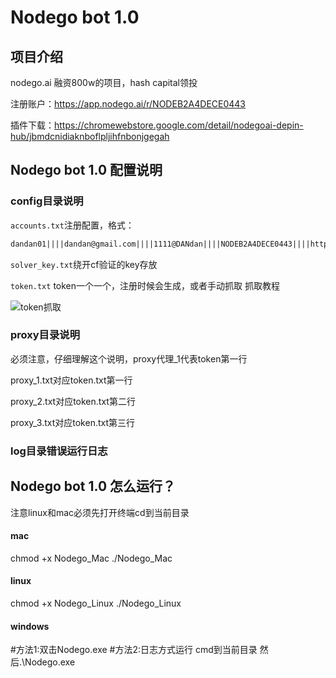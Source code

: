 # Nodego bot 1.0
## 项目介绍
nodego.ai 融资800w的项目，hash capital领投

注册账户：https://app.nodego.ai/r/NODEB2A4DECE0443

插件下载：https://chromewebstore.google.com/detail/nodegoai-depin-hub/jbmdcnidiaknboflpljihfnbonjgegah

## Nodego bot 1.0 配置说明
### config目录说明
``accounts.txt``注册配置，格式：
```txt
dandan01||||dandan@gmail.com||||1111@DANdan||||NODEB2A4DECE0443||||http://192.168.2.7:50003
```

``solver_key.txt``绕开cf验证的key存放

``token.txt`` token一个一个，注册时候会生成，或者手动抓取
抓取教程

![token抓取](https://github.com/user-attachments/assets/bbd0a1c4-3443-451d-aef5-1d95f19e6a9a)


### proxy目录说明
必须注意，仔细理解这个说明，proxy代理_1代表token第一行

proxy_1.txt对应token.txt第一行

proxy_2.txt对应token.txt第二行

proxy_3.txt对应token.txt第三行

### log目录错误运行日志


## Nodego bot 1.0 怎么运行？
注意linux和mac必须先打开终端cd到当前目录
#### mac
chmod +x Nodego_Mac
./Nodego_Mac

#### linux
chmod +x Nodego_Linux
./Nodego_Linux

#### windows
#方法1:双击Nodego.exe
#方法2:日志方式运行 cmd到当前目录 然后.\Nodego.exe
